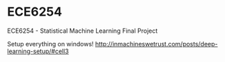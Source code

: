# ECE6254
ECE6254 - Statistical Machine Learning Final Project


Setup everything on windows!
http://inmachineswetrust.com/posts/deep-learning-setup/#cell3
